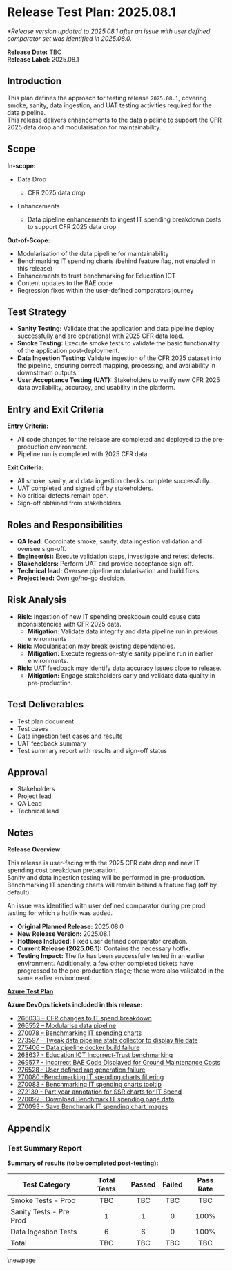 ﻿# Release Test Plan: 2025.08.1

_*Release version updated to 2025.08.1 after an issue with user defined comparator set was identified in 2025.08.0._

**Release Date:** TBC  
**Release Label:** 2025.08.1

## Introduction

This plan defines the approach for testing release `2025.08.1`, covering smoke, sanity, data ingestion, and UAT testing activities required for the data pipeline.  
This release delivers enhancements to the data pipeline to support the CFR 2025 data drop and modularisation for maintainability.

## Scope

**In-scope:**

- Data Drop

  - CFR 2025 data drop

- Enhancements

  - Data pipeline enhancements to ingest IT spending breakdown costs to support CFR 2025 data drop

**Out-of-Scope:**

- Modularisation of the data pipeline for maintainability
- Benchmarking IT spending charts (behind feature flag, not enabled in this release)
- Enhancements to trust benchmarking for Education ICT
- Content updates to the BAE code
- Regression fixes within the user-defined comparators journey

## Test Strategy

- **Sanity Testing:** Validate that the application and data pipeline deploy successfully and are operational with 2025 CFR data load.
- **Smoke Testing:** Execute smoke tests to validate the basic functionality of the application post-deployment.
- **Data Ingestion Testing:** Validate ingestion of the CFR 2025 dataset into the pipeline, ensuring correct mapping, processing, and availability in downstream outputs.
- **User Acceptance Testing (UAT):** Stakeholders to verify new CFR 2025 data availability, accuracy, and usability in the platform.

## Entry and Exit Criteria

**Entry Criteria:**

- All code changes for the release are completed and deployed to the pre-production environment.
- Pipeline run is completed with 2025 CFR data

**Exit Criteria:**

- All smoke, sanity, and data ingestion checks complete successfully.
- UAT completed and signed off by stakeholders.
- No critical defects remain open.
- Sign-off obtained from stakeholders.

## Roles and Responsibilities

- **QA lead:** Coordinate smoke, sanity, data ingestion validation and oversee sign-off.
- **Engineer(s):** Execute validation steps, investigate and retest defects.
- **Stakeholders:** Perform UAT and provide acceptance sign-off.
- **Technical lead:** Oversee pipeline modularisation and build fixes.
- **Project lead:** Own go/no-go decision.

## Risk Analysis

- **Risk:** Ingestion of new IT spending breakdown could cause data inconsistencies with CFR 2025 data.
  - **Mitigation:** Validate data integrity and data pipeline run in previous environments
- **Risk:** Modularisation may break existing dependencies.
  - **Mitigation:** Execute regression-style sanity pipeline run in earlier environments.
- **Risk:** UAT feedback may identify data accuracy issues close to release.
  - **Mitigation:** Engage stakeholders early and validate data quality in pre-production.

## Test Deliverables

- Test plan document
- Test cases
- Data ingestion test cases and results
- UAT feedback summary
- Test summary report with results and sign-off status

## Approval

- Stakeholders
- Project lead
- QA Lead
- Technical lead

## Notes

**Release Overview:**

This release is user-facing with the 2025 CFR data drop and new IT spending cost breakdown preparation.  
Sanity and data ingestion testing will be performed in pre-production.  
Benchmarking IT spending charts will remain behind a feature flag (off by default).

An issue was identified with user defined comparator during pre prod testing for which a hotfix was added.

- **Original Planned Release:** 2025.08.0
- **New Release Version:** 2025.08.1
- **Hotfixes Included:** Fixed user defined comparator creation.
- **Current Release (2025.08.1):** Contains the necessary hotfix.
- **Testing Impact:** The fix has been successfully tested in an earlier environment. Additionally, a few other completed tickets have progressed to the pre-production stage; these were also validated in the same earlier environment.

**[Azure Test Plan](https://dev.azure.com/dfe-ssp/s198-DfE-Benchmarking-service/_testPlans/execute?planId=275364&suiteId=275365)**

**Azure DevOps tickets included in this release:**

- [266033 – CFR changes to IT spend breakdown](https://dev.azure.com/dfe-ssp/s198-DfE-Benchmarking-service/_workitems/edit/266033)
- [266552 – Modularise data pipeline](https://dev.azure.com/dfe-ssp/s198-DfE-Benchmarking-service/_workitems/edit/266552)
- [270078 – Benchmarking IT spending charts](https://dev.azure.com/dfe-ssp/s198-DfE-Benchmarking-service/_workitems/edit/270078)
- [273597 – Tweak data pipeline stats collector to display file date](https://dev.azure.com/dfe-ssp/s198-DfE-Benchmarking-service/_workitems/edit/273597)
- [275406 – Data pipeline docker build failure](https://dev.azure.com/dfe-ssp/s198-DfE-Benchmarking-service/_workitems/edit/275406)
- [268637 - Education ICT Incorrect-Trust benchmarking](https://dev.azure.com/dfe-ssp/s198-DfE-Benchmarking-service/_sprints/taskboard/FBIT/s198-DfE-Benchmarking-service/Sprint%2047?workitem=268637)
- [269577 - Incorrect BAE Code Displayed for Ground Maintenance Costs](https://dev.azure.com/dfe-ssp/s198-DfE-Benchmarking-service/_sprints/taskboard/FBIT/s198-DfE-Benchmarking-service/Sprint%2047?workitem=269577)
- [276528 - User defined rag generation failure](https://dev.azure.com/dfe-ssp/s198-DfE-Benchmarking-service/_workitems/edit/276528)
- [270080 -Benchmarking IT spending charts filtering](https://dev.azure.com/dfe-ssp/s198-DfE-Benchmarking-service/_sprints/taskboard/FBIT/s198-DfE-Benchmarking-service/Sprint%2047?workitem=270080)
- [270083 - Benchmarking IT spending charts tooltip](https://dev.azure.com/dfe-ssp/s198-DfE-Benchmarking-service/_sprints/taskboard/FBIT/s198-DfE-Benchmarking-service/Sprint%2047?workitem=270083)
- [272139 - Part year annotation for SSR charts for IT Spend](https://dev.azure.com/dfe-ssp/s198-DfE-Benchmarking-service/_sprints/taskboard/FBIT/s198-DfE-Benchmarking-service/Sprint%2047?workitem=272139)
- [270092 - Download Benchmark IT spending page data](https://dev.azure.com/dfe-ssp/s198-DfE-Benchmarking-service/_sprints/taskboard/FBIT/s198-DfE-Benchmarking-service/Sprint%2047?workitem=270092)
- [270093 - Save Benchmark IT spending chart images](https://dev.azure.com/dfe-ssp/s198-DfE-Benchmarking-service/_sprints/taskboard/FBIT/s198-DfE-Benchmarking-service/Sprint%2047?workitem=270093)

## Appendix

### Test Summary Report

**Summary of results (to be completed post-testing):**

| Test Category           | Total Tests | Passed | Failed | Pass Rate |  
|-------------------------|:-----------:|:------:|:------:|:---------:|  
| Smoke Tests - Prod      |     TBC     |  TBC   |  TBC   |    TBC    |  
| Sanity Tests - Pre Prod |      1      |   1    |   0    |   100%    |  
| Data Ingestion Tests    |      6      |   6    |   0    |   100%    |  
| Total                   |     TBC     |  TBC   |  TBC   |    TBC    |  

<!-- Leave the rest of this page blank -->
\newpage
